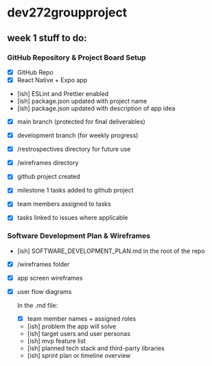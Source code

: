 # dev272groupproject

## week 1 stuff to do:

### GitHub Repository & Project Board Setup

- [x] GitHub Repo
- [x] React Native + Expo app

- [ish] ESLint and Prettier enabled
- [ish] package.json updated with project name
- [ish] package.json updated with description of app idea
- [x] main branch (protected for final deliverables)

- [x] development branch (for weekly progress)
- [x] /restrospectives directory for future use
- [x] /wireframes directory
- [x] github project created
- [x] milestone 1 tasks added to github project
- [x] team members assigned to tasks
- [x] tasks linked to issues where applicable

### Software Development Plan & Wireframes


- [ish] SOFTWARE_DEVELOPMENT_PLAN.md in the root of the repo
- [x] /wireframes folder
- [x] app screen wireframes
- [x] user flow diagrams

  In the .md file:

  - [x] team member names + assigned roles
  - [ish] problem the app will solve
  - [ish] target users and user personas
  - [ish] mvp feature list
  - [ish] planned tech stack and third-party libraries
  - [ish] sprint plan or timeline overview

